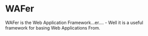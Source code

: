 WAFer
=====

WAFer is the Web Application Framework...er.... - Well it is a useful framework for basing Web Applications From.
